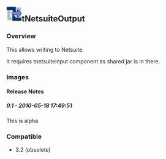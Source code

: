 ## <img src='./logo.jpg' width='40' height='40'>tNetsuiteOutput

### Overview
This allows writing to Netsuite.

It requires tnetsuiteinput component as shared jar is in there.


### Images




#### Release Notes

##### 0.1 - 2010-05-18 17:49:51
This is alpha
### Compatible
 -  3.2 (obsolete)